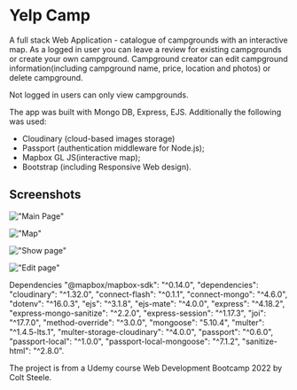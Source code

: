 # Yelp Camp
A full stack Web Application - catalogue of campgrounds with an interactive map. 
As a logged in user you can leave a review for existing campgrounds or create your own campground. Campground creator can edit campground information(including campground name, price, location and photos) or delete campground.

Not logged in users can only view campgrounds.

The app was built with Mongo DB, Express, EJS. 
Additionally the following was used:
- Cloudinary (cloud-based images storage)
- Passport (authentication middleware for Node.js);
- Mapbox GL JS(interactive map);
- Bootstrap (including Responsive Web design).

## Screenshots
!["Main Page"]()

!["Map"]()

!["Show page"]()

!["Edit page"]()

Dependencies
 "@mapbox/mapbox-sdk": "^0.14.0", "dependencies": "cloudinary": "^1.32.0", "connect-flash": "^0.1.1", "connect-mongo": "^4.6.0", "dotenv": "^16.0.3", "ejs": "^3.1.8", "ejs-mate": "^4.0.0", "express": "^4.18.2", "express-mongo-sanitize": "^2.2.0", "express-session": "^1.17.3", "joi": "^17.7.0", "method-override": "^3.0.0", "mongoose": "5.10.4", "multer": "^1.4.5-lts.1", "multer-storage-cloudinary": "^4.0.0", "passport": "^0.6.0", "passport-local": "^1.0.0", "passport-local-mongoose": "^7.1.2", "sanitize-html": "^2.8.0".

The project is from a Udemy course Web Development Bootcamp 2022 by Colt Steele.

